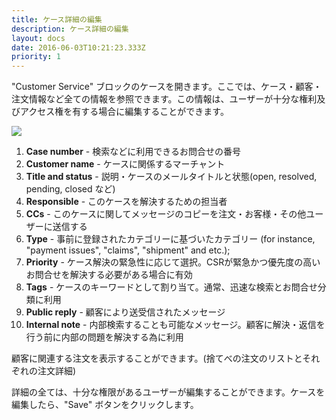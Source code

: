 ```yaml
---
title: ケース詳細の編集
description: ケース詳細の編集
layout: docs
date: 2016-06-03T10:21:23.333Z
priority: 1
---
```

"Customer Service" ブロックのケースを開きます。ここでは、ケース・顧客・注文情報など全ての情報を参照できます。この情報は、ユーザーが十分な権利及びアクセス権を有する場合に編集することができます。

![](../../../../assets/images/docs/004-case-details.PNG)

1. **Case number** - 検索などに利用できるお問合せの番号
2. **Customer name** - ケースに関係するマーチャント
3. **Title and status** - 説明・ケースのメールタイトルと状態(open, resolved, pending, closed など)
4. **Responsible** - このケースを解決するための担当者
5. **CCs** - このケースに関してメッセージのコピーを注文・お客様・その他ユーザーに送信する
6. **Type** - 事前に登録されたカテゴリーに基づいたカテゴリー (for instance, "payment issues", "claims", "shipment" and etc.);
7. **Priority** - ケース解決の緊急性に応じて選択。CSRが緊急かつ優先度の高いお問合せを解決する必要がある場合に有効
8. **Tags** - ケースのキーワードとして割り当て。通常、迅速な検索とお問合せ分類に利用
9. **Public reply** - 顧客により送受信されたメッセージ
10. **Internal note** - 内部検索することも可能なメッセージ。顧客に解決・返信を行う前に内部の問題を解決する為に利用

顧客に関連する注文を表示することができます。(捨てべの注文のリストとそれぞれの注文詳細)

詳細の全ては、十分な権限があるユーザーが編集することができます。ケースを編集したら、"Save" ボタンをクリックします。